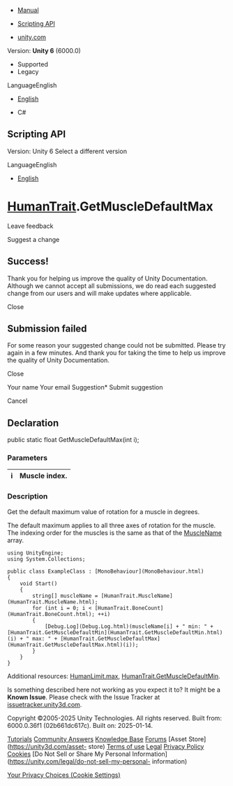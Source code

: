 [ ]()

  * [Manual](../Manual/index.html)
  * [Scripting API](../ScriptReference/index.html)

  * [unity.com](https://unity.com/)

Version: **Unity 6** (6000.0)

  * Supported
  * Legacy

LanguageEnglish

  * [English]()

  * C#

[ ](https://docs.unity3d.com)

## Scripting API

Version: Unity 6 Select a different version

LanguageEnglish

  * [English]()

#  [HumanTrait](HumanTrait.html).GetMuscleDefaultMax

Leave feedback

Suggest a change

## Success!

Thank you for helping us improve the quality of Unity Documentation. Although
we cannot accept all submissions, we do read each suggested change from our
users and will make updates where applicable.

Close

## Submission failed

For some reason your suggested change could not be submitted. Please <a>try
again</a> in a few minutes. And thank you for taking the time to help us
improve the quality of Unity Documentation.

Close

Your name Your email Suggestion* Submit suggestion

Cancel

[ ]()

## Declaration

public static float GetMuscleDefaultMax(int i);

### Parameters

i | Muscle index.  
---|---  
  
### Description

Get the default maximum value of rotation for a muscle in degrees.

The default maximum applies to all three axes of rotation for the muscle. The
indexing order for the muscles is the same as that of the
[MuscleName](HumanTrait.MuscleName.html) array.

    
    
    using UnityEngine;
    using System.Collections;  
      
    public class ExampleClass : [MonoBehaviour](MonoBehaviour.html)
    {
        void Start()
        {
            string[] muscleName = [HumanTrait.MuscleName](HumanTrait.MuscleName.html);
            for (int i = 0; i < [HumanTrait.BoneCount](HumanTrait.BoneCount.html); ++i)
            {
                [Debug.Log](Debug.Log.html)(muscleName[i] + " min: " + [HumanTrait.GetMuscleDefaultMin](HumanTrait.GetMuscleDefaultMin.html)(i) + " max: " + [HumanTrait.GetMuscleDefaultMax](HumanTrait.GetMuscleDefaultMax.html)(i));
            }
        }
    }
    

Additional resources: [HumanLimit.max](HumanLimit-max.html),
[HumanTrait.GetMuscleDefaultMin](HumanTrait.GetMuscleDefaultMin.html).

Is something described here not working as you expect it to? It might be a
**Known Issue**. Please check with the Issue Tracker at
[issuetracker.unity3d.com](https://issuetracker.unity3d.com).

Copyright ©2005-2025 Unity Technologies. All rights reserved. Built from:
6000.0.36f1 (02b661dc617c). Built on: 2025-01-14.

[Tutorials](https://unity3d.com/learn) [Community
Answers](https://answers.unity3d.com) [Knowledge
Base](https://support.unity3d.com/hc/en-us)
[Forums](https://forum.unity3d.com) [Asset Store](https://unity3d.com/asset-
store) [Terms of use](https://docs.unity3d.com/Manual/TermsOfUse.html)
[Legal](https://unity.com/legal) [Privacy
Policy](https://unity.com/legal/privacy-policy)
[Cookies](https://unity.com/legal/cookie-policy) [Do Not Sell or Share My
Personal Information](https://unity.com/legal/do-not-sell-my-personal-
information)

[Your Privacy Choices (Cookie Settings)](javascript:void\(0\);)

